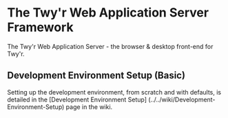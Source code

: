 # The Twy'r Web Application Server Framework
The Twy'r Web Application Server - the browser & desktop front-end for Twy'r.

## Development Environment Setup (Basic)
Setting up the development environment, from scratch and with defaults, is detailed in the [Development Environment Setup] (../../wiki/Development-Environment-Setup) page in the wiki.